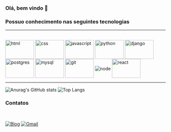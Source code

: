 ### Olá, bem vindo 🫡


### Possuo conhecimento nas seguintes tecnologias
<hr>

<div style="display: inline_block"><br>
  <img align="center" alt="html" height="60" width="90"  src="https://icongr.am/devicon/html5-original.svg?size=128&color=currentColor">
  <img align="center" alt="css"  height="60" width="90" src="https://icongr.am/devicon/css3-original.svg?size=128&color=currentColor">
  <img align="center" alt="javascript"  height="60" width="90" src="https://icongr.am/devicon/javascript-original.svg?size=128&color=currentColor">
  <img align="center" alt="python"  height="60" width="90" height="60" width="90" src="https://icongr.am/devicon/python-original.svg?size=128&color=currentColor">
  <img align="center" alt="django"  height="60" width="90"src="https://icongr.am/devicon/django-original.svg?size=128&color=currentColor">
  <img align="center" alt="postgres"  height="60" width="90" src="https://icongr.am/devicon/postgresql-original.svg?size=128&color=currentColor">
  <img align="center" alt="mysql" height="60" width="90" src="https://icongr.am/devicon/mysql-original-wordmark.svg?size=128&color=currentColor">
  <img align="center" alt="git"  height="60" width="90" src="https://icongr.am/devicon/git-original.svg?size=128&color=currentColor">
  <img align="center" alt="node" src="https://img.shields.io/badge/Node.js-43853D?style=for-the-badge&logo=node.js&logoColor=white">
  <img align="center" alt="react" height="60" width="90" src="https://icongr.am/devicon/react-original-wordmark.svg?size=128&color=currentColor">
</div>
<hr>


![Anurag's GitHub stats](https://github-readme-stats.vercel.app/api?username=santosUlisses&show_icons=true&theme=dark)
![Top Langs](https://github-readme-stats.vercel.app/api/top-langs/?username=santosUlisses&layout=compact&theme=dark)



### Contatos 

<br>

[![Blog](https://img.shields.io/badge/LinkedIn-0077B5?style=for-the-badge&logo=linkedin&logoColor=white
)](https://www.linkedin.com/in/ulisses-santos-t3/)
[![Gmail](https://img.shields.io/badge/Microsoft_Outlook-0078D4?style=for-the-badge&logo=microsoft-outlook&logoColor=white)](mailto:ulisses.gc@hotmail.com)





